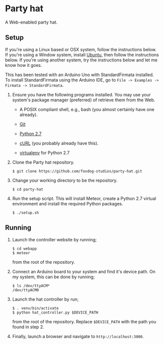 Party hat
=========

A Web-enabled party hat.


Setup
-----

If you're using a Linux based or OSX system, follow the instructions below. If
you're using a Window system, install [Ubuntu](http://www.ubuntu.com/desktop),
then follow the instructions below. If you're using another system, try the
instructions below and let me know how it goes.

This has been tested with an Arduino Uno with StandardFirmata installed. To
install StandardFirmata using the Arduino IDE, go to `File -> Examples ->
Firmata -> StandardFirmata`.


1.  Ensure you have the following programs installed. You may use your system's
    package manager (preferred) of retrieve them from the Web.

    * A POSIX compliant shell, e.g., bash (you almost certainly have one
      already).

    * [Git](http://git-scm.com/downloads)

    * [Python 2.7](https://www.python.org/download/releases/2.7.6/)

    * [cURL](http://curl.haxx.se/download.html) (you probably already have
      this).

    * [virtualenv](http://www.virtualenv.org/en/latest/) for Python 2.7


2.  Clone the Party hat repository.

    ```shell
    $ git clone https://github.com/foxdog-studios/party-hat.git
    ```

3.  Change your working directory to be the repository.

    ```shell
    $ cd party-hat
    ```

5.  Run the setup script. This will install Meteor, create a Python 2.7 virtual
    environment and install the required Python packages.

    ```shell
    $ ./setup.sh
    ```

Running
-------

1. Launch the controller website by running;

    ```shell
    $ cd webapp
    $ meteor
    ```

    from the root of the repository.

2. Connect an Arduino board to your system and find it's device path. On my
   system, this can be done by running;

   ```shell
   $ ls /dev/ttyACM*
   /dev/ttyACM0
   ```

3. Launch the hat controller by run;

    ```shell
    $ . venv/bin/activate
    $ python hat_controller.py $DEVICE_PATH
    ```

    from the root of the repository. Replace `$DEVICE_PATH` with the path you
    found in step 2.

4. Finally, launch a browser and navigate to `http://localhost:3000`.

